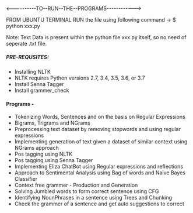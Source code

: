 <----------TO--RUN--THE--PROGRAMS------------>

FROM UBUNTU TERMINAL RUN the file using following command ->
$ python xxx.py


Note: Text Data is present within the python file xxx.py itself, so no need of seperate .txt file.


##### PRE-REQUSITES:
* Installing NLTK
* NLTK requires Python versions 2.7, 3.4, 3.5, 3.6, or 3.7
* Install Senna Tagger
* Install grammer_check

#### Programs -
* Tokenizing Words, Sentences and on the basis on Regular Expressions
* Bigrams, Trigrams and NGrams
* Preprocessing text dataset by removing stopwords and using regular expressions
* Implementing generation of text given a dataset of similar context using NGrams approach
* Pos tagging using NLTK
* Pos tagging using Senna Tagger
* Implementing Eliza ChatBot using Regular expressions and reflections
* Approach to Sentimental Analysis using Bag of words and Naive Bayes Classifier
* Context free grammer - Production and Generation
* Solving Jumbled words to form correct sentence using CFG
* Identifying NounPhrases in a sentence using Trees and Chunking
* Check the grammer of a sentence and get auto suggestions to correct
